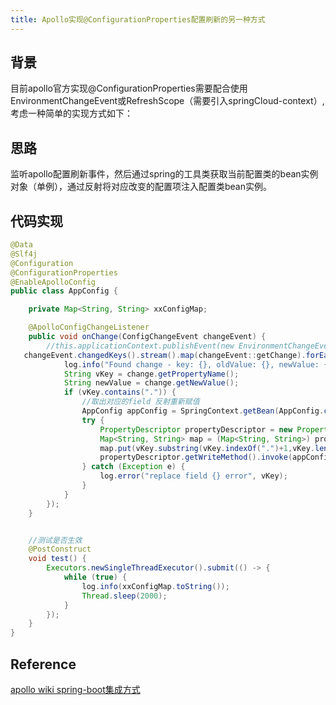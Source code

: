 ```yaml
---
title: Apollo实现@ConfigurationProperties配置刷新的另一种方式
---
```


## 背景
目前apollo官方实现@ConfigurationProperties需要配合使用EnvironmentChangeEvent或RefreshScope（需要引入springCloud-context）,考虑一种简单的实现方式如下：


## 思路
监听apollo配置刷新事件，然后通过spring的工具类获取当前配置类的bean实例对象（单例），通过反射将对应改变的配置项注入配置类bean实例。

## 代码实现
```java
@Data
@Slf4j
@Configuration
@ConfigurationProperties
@EnableApolloConfig
public class AppConfig {

    private Map<String, String> xxConfigMap;

    @ApolloConfigChangeListener
    public void onChange(ConfigChangeEvent changeEvent) {
        //this.applicationContext.publishEvent(new EnvironmentChangeEvent(changeEvent.changedKeys()));
   changeEvent.changedKeys().stream().map(changeEvent::getChange).forEach(change -> {
            log.info("Found change - key: {}, oldValue: {}, newValue: {}, changeType: {}", change.getPropertyName(), change.getOldValue(), change.getNewValue(), change.getChangeType());
            String vKey = change.getPropertyName();
            String newValue = change.getNewValue();
            if (vKey.contains(".")) {
                //取出对应的field 反射重新赋值
                AppConfig appConfig = SpringContext.getBean(AppConfig.class);
                try {
                    PropertyDescriptor propertyDescriptor = new PropertyDescriptor(vKey.substring(0, vKey.indexOf(".")), appConfig.getClass());
                    Map<String, String> map = (Map<String, String>) propertyDescriptor.getReadMethod().invoke(appConfig);
                    map.put(vKey.substring(vKey.indexOf(".")+1,vKey.length()), newValue);
                    propertyDescriptor.getWriteMethod().invoke(appConfig, map);
                } catch (Exception e) {
                    log.error("replace field {} error", vKey);
                }
            }
        });
    }


    //测试是否生效
    @PostConstruct
    void test() {
        Executors.newSingleThreadExecutor().submit(() -> {
            while (true) {
                log.info(xxConfigMap.toString());
                Thread.sleep(2000);
            }
        });
    }
}
```
## Reference
[apollo wiki spring-boot集成方式](https://github.com/ctripcorp/apollo/wiki/Java%E5%AE%A2%E6%88%B7%E7%AB%AF%E4%BD%BF%E7%94%A8%E6%8C%87%E5%8D%97#3213-spring-boot%E9%9B%86%E6%88%90%E6%96%B9%E5%BC%8F%E6%8E%A8%E8%8D%90)